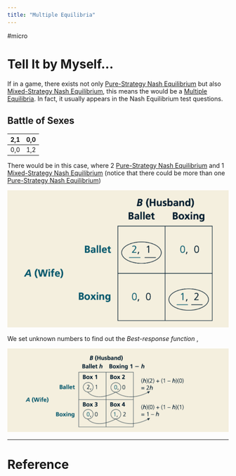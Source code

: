 ```yaml
---
title: "Multiple Equilibria"
---
```


#micro

# Tell It by Myself...

If in a game, there exists not only [Pure-Strategy Nash Equilibrium](Pure-Strategy%20Nash%20Equilibrium.md) but also [Mixed-Strategy Nash Equilibrium](Mixed-Strategy%20Nash%20Equilibrium.md), this means the would be a [Multiple Equilibria](Multiple%20Equilibria.md). In fact, it usually appears in the Nash Equilibrium test questions.

## Battle of Sexes

|2,1|0,0|
|---|---|
|0,0|1,2|

There would be in this case, where 2 [Pure-Strategy Nash Equilibrium](Pure-Strategy%20Nash%20Equilibrium.md) and 1 [Mixed-Strategy Nash Equilibrium](Mixed-Strategy%20Nash%20Equilibrium.md) (notice that there could be more than one [Pure-Strategy Nash Equilibrium](Pure-Strategy%20Nash%20Equilibrium.md))

![](截屏2023-05-01%2014.51.04.png)

We set unknown numbers to find out the *Best-response function* ,

![](截屏2023-05-01%2014.53.29.png)


---



# Reference 

